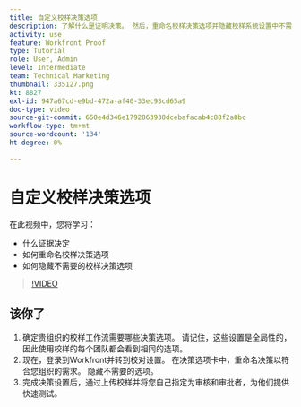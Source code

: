 ```yaml
---
title: 自定义校样决策选项
description: 了解什么是证明决策。 然后，重命名校样决策选项并隐藏校样系统设置中不需要的选项。
activity: use
feature: Workfront Proof
type: Tutorial
role: User, Admin
level: Intermediate
team: Technical Marketing
thumbnail: 335127.png
kt: 8827
exl-id: 947a67cd-e9bd-472a-af40-33ec93cd65a9
doc-type: video
source-git-commit: 650e4d346e1792863930dcebafacab4c88f2a8bc
workflow-type: tm+mt
source-wordcount: '134'
ht-degree: 0%

---
```


# 自定义校样决策选项

在此视频中，您将学习：

* 什么证据决定
* 如何重命名校样决策选项
* 如何隐藏不需要的校样决策选项

>[!VIDEO](https://video.tv.adobe.com/v/335127/?quality=12&learn=on)

## 该你了

1. 确定贵组织的校样工作流需要哪些决策选项。 请记住，这些设置是全局性的，因此使用校样的每个团队都会看到相同的选项。
1. 现在，登录到Workfront并转到校对设置。 在决策选项卡中，重命名决策以符合您组织的需求。 隐藏不需要的选项。
1. 完成决策设置后，通过上传校样并将您自己指定为审核和审批者，为他们提供快速测试。


<!--
Lean More URLs
-->
